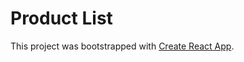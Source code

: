 # Product List 

This project was bootstrapped with [Create React App](https://github.com/facebook/create-react-app).
